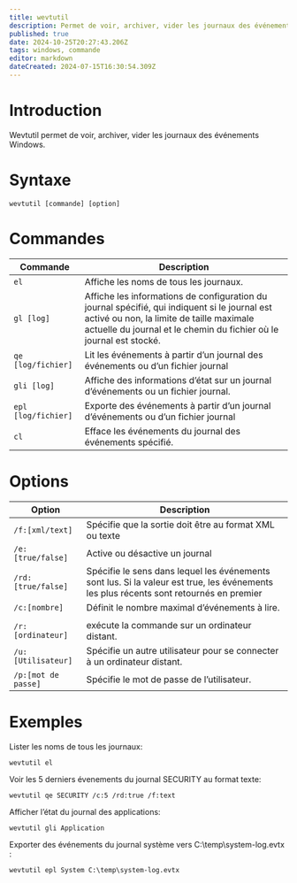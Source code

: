 ```yaml
---
title: wevtutil
description: Permet de voir, archiver, vider les journaux des événements Windows
published: true
date: 2024-10-25T20:27:43.206Z
tags: windows, commande
editor: markdown
dateCreated: 2024-07-15T16:30:54.309Z
---
```


# Introduction

Wevtutil permet de voir, archiver, vider les journaux des événements Windows.

# Syntaxe

`wevtutil [commande] [option]`

# Commandes

| Commande            | Description                                                                                                                                                                                                      |
| ------------------- | ---------------------------------------------------------------------------------------------------------------------------------------------------------------------------------------------------------------- |
| `el`                | Affiche les noms de tous les journaux.                                                                                                                                                                           |
| `gl [log]`          | Affiche les informations de configuration du journal spécifié, qui indiquent si le journal est activé ou non, la limite de taille maximale actuelle du journal et le chemin du fichier où le journal est stocké. |
| `qe [log/fichier]`  | Lit les événements à partir d’un journal des événements ou d’un fichier journal                                                                                                                                  |
| `gli [log]`         | Affiche des informations d’état sur un journal d’événements ou un fichier journal.                                                                                                                               |
| `epl [log/fichier]` | Exporte des événements à partir d’un journal d’événements ou d’un fichier journal                                                                                                                                |
| `cl`                | Efface les événements du journal des événements spécifié.                                                                                                                                                        |

# Options

| Option              | Description                                                                                                                            |
| ------------------- | -------------------------------------------------------------------------------------------------------------------------------------- |
| `/f:[xml/text]`     | Spécifie que la sortie doit être au format XML ou texte                                                                                |
| `/e:[true/false]`   | Active ou désactive un journal                                                                                                         |
| `/rd:[true/false]`  | Spécifie le sens dans lequel les événements sont lus. Si la valeur est true, les événements les plus récents sont retournés en premier |
| `/c:[nombre]`       | Définit le nombre maximal d’événements à lire.                                                                                         |
|  |
| `/r:[ordinateur]`   | exécute la commande sur un ordinateur distant.                                                                                         |
| `/u:[Utilisateur]`  | Spécifie un autre utilisateur pour se connecter à un ordinateur distant.                                                               |
| `/p:[mot de passe]` | Spécifie le mot de passe de l’utilisateur.                                                                                             |

# Exemples

Lister les noms de tous les journaux:

`wevtutil el`

Voir les 5 derniers évenements du journal SECURITY au format texte:

`wevtutil qe SECURITY /c:5 /rd:true /f:text`

Afficher l’état du journal des applications:

`wevtutil gli Application`

Exporter des événements du journal système vers C:\temp\system-log.evtx :

`wevtutil epl System C:\temp\system-log.evtx
`
